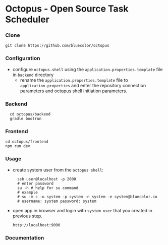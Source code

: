 # Octopus - Open Source Task Scheduler

### Clone
```
git clone https://github.com/bluecolor/octopus
```


### Configuration
- configure `octopus.shell` using the `application.properties.template` file in `backend` directory
  - rename the `application.properties.template` file to `application.properties` and enter the 
  repository connection parameters and octopus shell initiation parameters.

### Backend
```
  cd octopus/backend
  gradle bootrun
```


### Frontend
```
cd octopus/frontend
npm run dev
```


### Usage
- create system user from the `octopus shell`:
  ```
    ssh user@localhost -p 2000
    # enter password
    su -h # help for su command
    # example
    # su -m c -u system -p system -n system -e system@bluecolor.io
    # username: system password: system
  ```
- open app in browser and login with `system user` that you created in previous step.
  ```
  http://localhost:9090
  ```

### Documentation
